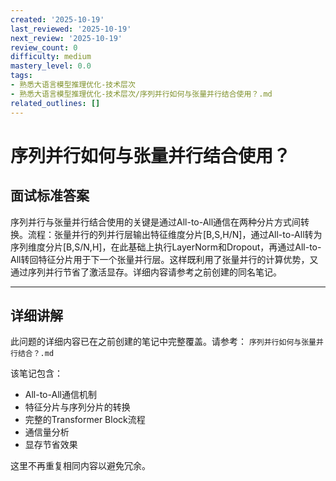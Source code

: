 ```yaml
---
created: '2025-10-19'
last_reviewed: '2025-10-19'
next_review: '2025-10-19'
review_count: 0
difficulty: medium
mastery_level: 0.0
tags:
- 熟悉大语言模型推理优化-技术层次
- 熟悉大语言模型推理优化-技术层次/序列并行如何与张量并行结合使用？.md
related_outlines: []
---
```


# 序列并行如何与张量并行结合使用？

## 面试标准答案

序列并行与张量并行结合使用的关键是通过All-to-All通信在两种分片方式间转换。流程：张量并行的列并行层输出特征维度分片[B,S,H/N]，通过All-to-All转为序列维度分片[B,S/N,H]，在此基础上执行LayerNorm和Dropout，再通过All-to-All转回特征分片用于下一个张量并行层。这样既利用了张量并行的计算优势，又通过序列并行节省了激活显存。详细内容请参考之前创建的同名笔记。

---

## 详细讲解

此问题的详细内容已在之前创建的笔记中完整覆盖。请参考：
`序列并行如何与张量并行结合？.md`

该笔记包含：
- All-to-All通信机制
- 特征分片与序列分片的转换
- 完整的Transformer Block流程
- 通信量分析
- 显存节省效果

这里不再重复相同内容以避免冗余。


